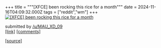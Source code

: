 +++
title = """[XFCE] been rocking this rice for a month"""
date = 2024-11-16T04:09:32.000Z
tags = ["reddit","wm"]
+++
[![[XFCE] been rocking this rice for a month](https://b.thumbs.redditmedia.com/Y6OnnR_zUtFcQzEOV6WxraTRzzlODrWeErylr-vwxgE.jpg "[XFCE] been rocking this rice for a month")](https://www.reddit.com/r/unixporn/comments/1gsf4lp/xfce_been_rocking_this_rice_for_a_month/)

submitted by [/u/MAU\_XD\_09](https://www.reddit.com/user/MAU_XD_09)  
[\[link\]](https://www.reddit.com/gallery/1gsf4lp) [\[comments\]](https://www.reddit.com/r/unixporn/comments/1gsf4lp/xfce_been_rocking_this_rice_for_a_month/)

[[source]](https://www.reddit.com/r/unixporn/comments/1gsf4lp/xfce_been_rocking_this_rice_for_a_month/)
